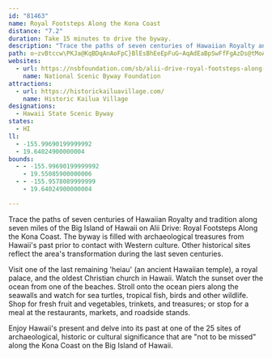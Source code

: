 ```yaml
---
id: "81463"
name: Royal Footsteps Along the Kona Coast
distance: "7.2"
duration: Take 15 minutes to drive the byway.
description: "Trace the paths of seven centuries of Hawaiian Royalty and tradition along seven miles of the Big Island of Hawaii on Alii Drive: Royal Footsteps Along the Kona Coast."
path: o~zvBtccw\PKJa@KqBDqAnAoFpC}BlEsBhEeEpFuG~AqAdEaBpSwFfFgAzDs@tMoAjC_AlAs@zEuEbB_A|Du@`JoAlIoB`XsJrCoAxCaBpPaLbFuCnCsBzFeGdAo@jC}@|@i@lEeEnE}BnBm@zB[lKv@hM}@nBW~CeAxIsDrBwAlE}DbAm@|C{@bDEpJxAlDXrEOjEu@vCuAnBoAvIyHz@i@nHyC`By@|EgDpAe@|AStg@WnBMhB[`Ag@x@y@jCcFVq@DeAMkA|DcArBmAtNiOlCaBnBm@lC]nYqBtDSbB@bBTpKdEnATdBFnBG`BUrC_ApEmD~AaBRZl@Px@O`C{@p@It@RRPVjAHhCq@bBo@z@
websites:
  - url: https://nsbfoundation.com/sb/alii-drive-royal-footsteps-along-the-kona-coast-scenic-byway/
    name: National Scenic Byway Foundation
attractions:
  - url: https://historickailuavillage.com/
    name: Historic Kailua Village
designations:
  - Hawaii State Scenic Byway
states:
  - HI
ll:
  - -155.99690199999992
  - 19.64024900000004
bounds:
  - - -155.99690199999992
    - 19.55085900000006
  - - -155.9578089999999
    - 19.64024900000004

---
```


Trace the paths of seven centuries of Hawaiian Royalty and tradition along seven miles of the Big Island of Hawaii on Alii Drive: Royal Footsteps Along the Kona Coast. The byway is filled with archaeological treasures from Hawaii's past prior to contact with Western culture. Other historical sites reflect the area's transformation during the last seven centuries.

Visit one of the last remaining 'heiau' (an ancient Hawaiian temple), a royal palace, and the oldest Christian church in Hawaii. Watch the sunset over the ocean from one of the beaches. Stroll onto the ocean piers along the seawalls and watch for sea turtles, tropical fish, birds and other wildlife. Shop for fresh fruit and vegetables, trinkets, and treasures; or stop for a meal at the restaurants, markets, and roadside stands.

Enjoy Hawaii's present and delve into its past at one of the 25 sites of archaeological, historic or cultural significance that are "not to be missed" along the Kona Coast on the Big Island of Hawaii.
